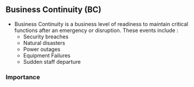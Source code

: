 ## Business Continuity (BC)

- Business Continuity is a business level of readiness to maintain critical functions after an emergency or disruption. These events include :
    - Security breaches
    - Natural disasters
    - Power outages
    - Equipment Failures
    - Sudden staff departure

### Importance


